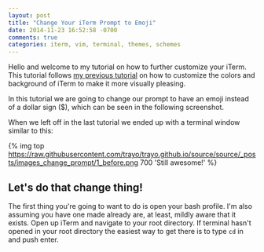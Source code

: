 ```yaml
---
layout: post
title: "Change Your iTerm Prompt to Emoji"
date: 2014-11-23 16:52:58 -0700
comments: true
categories: iterm, vim, terminal, themes, schemes
---
```


Hello and welcome to my tutorial on how to further
customize your iTerm. This tutorial follows
[my previous tutorial](http://yoderbacon.com/blog/2014/10/22/how-to-customize-iterm/)
on how to customize the colors and background of iTerm to
make it more visually pleasing.  

In this tutorial we are going to change our prompt to
have an emoji instead of a dollar sign ($), which can
be seen in the following screenshot.

When we left off in the last tutorial we ended up with
a terminal window similar to this:


{% img top https://raw.githubusercontent.com/trayo/trayo.github.io/source/source/_posts/images_change_prompt/1_before.png 700 'Still awesome!' %}


## Let's do that change thing!

The first thing you're going to want to do is open your
bash profile. I'm also assuming you have one made already
are, at least, mildly aware that it exists. Open up iTerm
and navigate to your root directory. If terminal hasn't
opened in your root directory the easiest way to get
there is to type `cd` in and push enter.
